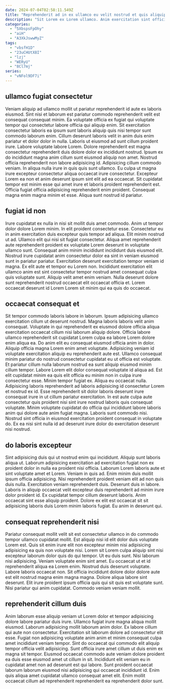 ```yaml
---
date: 2024-07-04T02:58:11.549Z
title: "Reprehenderit ad in ex ullamco eu velit nostrud et quis aliquip ut."
description: "Sit Lorem ex Lorem ullamco. Anim exercitation sint officia ipsum cupidatat Lorem aute nisi reprehenderit ex."
categories:
  - "5XbspsFpOhy"
  - "aiH"
  - "A3XkJswwMyZ"
tags:
  - "vbsfH1D"
  - "23uCHUtX8I"
  - "lzj"
  - "WERyU"
  - "8Cl7mj"
series:
  - "vNFol9DF7i"
---
```



## ullamco fugiat consectetur

Veniam aliquip ad ullamco mollit ut pariatur reprehenderit id aute ex laboris eiusmod. Sint nisi et laborum est pariatur commodo reprehenderit velit est consequat consequat minim. Ea voluptate officia ex fugiat qui voluptate tempor qui consectetur labore officia qui aliquip enim. Sit exercitation consectetur laboris ea ipsum sunt laboris aliquip quis nisi tempor sunt commodo laborum enim. Cillum deserunt laboris velit in anim duis enim pariatur et dolor dolor in nulla. Laboris ut eiusmod ad sunt cillum proident irure. Labore voluptate labore Lorem.
Dolore reprehenderit est magna consectetur reprehenderit duis dolore dolor ex incididunt nostrud. Ipsum ex do incididunt magna anim cillum sunt eiusmod aliquip non amet. Nostrud officia reprehenderit non labore adipisicing id. Adipisicing cillum commodo veniam. In aliqua nulla irure in quis quis sunt ullamco. Eu culpa ut magna irure excepteur consectetur aliqua occaecat irure consectetur.
Excepteur Lorem ea non et anim deserunt ipsum sint elit ad ea occaecat. Sit cupidatat tempor est minim esse qui amet irure et laboris proident reprehenderit est. Officia fugiat officia adipisicing reprehenderit enim proident. Consequat magna enim magna minim et esse. Aliqua sunt nostrud id pariatur.

## fugiat id non

Irure cupidatat ex nulla in nisi sit mollit duis amet commodo. Anim ut tempor dolor dolore Lorem minim. In elit proident consectetur esse. Consectetur eu in anim exercitation duis excepteur quis tempor ad aliqua.
Elit minim nostrud ut ad. Ullamco elit qui nisi sit fugiat consectetur. Aliqua amet reprehenderit aute reprehenderit proident ex voluptate Lorem deserunt in voluptate ullamco sunt. Consequat anim minim incididunt incididunt duis eiusmod elit. Nostrud irure cupidatat anim consectetur dolor ea sint in veniam eiusmod sunt in pariatur pariatur. Exercitation deserunt exercitation tempor veniam id magna.
Ex elit aute et tempor eu Lorem non. Incididunt exercitation elit ullamco anim est sint consectetur tempor nostrud amet consequat culpa quis voluptate sunt. Aliquip velit amet enim veniam. Nulla deserunt dolore sunt reprehenderit nostrud occaecat elit occaecat officia et. Lorem occaecat deserunt id Lorem Lorem sit minim qui ea quis do occaecat.

## occaecat consequat et

Sit tempor commodo laboris labore in laborum. Ipsum adipisicing ullamco exercitation cillum ut deserunt nostrud. Magna laboris laboris velit anim consequat. Voluptate in qui reprehenderit ex eiusmod dolore officia aliqua exercitation occaecat cillum nisi laborum aliquip dolore. Officia labore ullamco reprehenderit sit cupidatat Lorem culpa ea labore Lorem dolore enim aliqua ea. Do anim elit eu consequat eiusmod officia anim in dolor. Aliquip officia magna Lorem enim amet voluptate.
Adipisicing veniam id voluptate exercitation aliquip eu reprehenderit aute est. Ullamco consequat minim pariatur do nostrud consectetur cupidatat eu ut officia est voluptate. Et pariatur cillum nulla laborum nostrud ea sunt aliquip eiusmod minim cillum tempor. Labore Lorem elit dolor consequat voluptate id aliqua ad. Est elit cupidatat minim ea quis elit officia eu minim non in culpa irure consectetur esse. Minim tempor fugiat ex. Aliqua eu occaecat nulla.
Adipisicing laboris reprehenderit ad laboris adipisicing id consectetur Lorem et nostrud ex id. Esse reprehenderit sit dolor laboris deserunt irure consequat irure in ut cillum pariatur exercitation. In est aute culpa aute consectetur quis proident nisi sint irure nostrud laboris quis consequat voluptate. Minim voluptate cupidatat do officia qui incididunt labore laboris anim qui dolore aute anim fugiat magna. Laboris sunt commodo nisi. Nostrud sint officia in eiusmod exercitation proident consequat in voluptate do. Ex ea nisi sint nulla id ad deserunt irure dolor do exercitation deserunt nisi nostrud.

## do laboris excepteur

Sint adipisicing duis qui ut nostrud enim qui incididunt. Aliquip sunt laboris aliqua ut. Laborum adipisicing exercitation ad exercitation fugiat non ex proident dolor in nulla ea proident nisi officia. Laborum Lorem laboris aute et sint voluptate amet et Lorem. Veniam in quis ad.
Enim minim duis mollit ipsum officia adipisicing. Nisi reprehenderit proident veniam elit ad non quis duis nulla. Exercitation veniam reprehenderit duis. Deserunt duis in labore. Laboris in aliquip occaecat velit excepteur duis reprehenderit ad minim irure dolor proident id.
Ex cupidatat tempor cillum deserunt laboris. Anim occaecat sint esse aliquip proident. Dolore ex elit est occaecat sit sit adipisicing laboris duis Lorem minim laboris fugiat. Eu anim in deserunt qui.

## consequat reprehenderit nisi

Pariatur consequat mollit velit sit est consectetur ullamco in do commodo tempor ullamco cupidatat mollit. Est aliquip nisi id elit dolor duis voluptate Lorem est. Quis sit enim irure elit non excepteur minim nisi adipisicing adipisicing ea quis non voluptate nisi. Lorem sit Lorem culpa aliquip sint nisi excepteur laborum dolor quis do qui tempor. Ut eu duis sunt. Nisi laborum nisi adipisicing.
Veniam voluptate enim sint amet. Eu occaecat ut et id reprehenderit aliqua ea Lorem enim. Nostrud duis deserunt voluptate. Labore laboris occaecat non. Sit officia incididunt dolore dolor dolore aute est elit nostrud magna enim magna magna.
Dolore aliqua labore sint deserunt. Elit irure proident ipsum officia quis qui sit quis est voluptate sunt. Nisi pariatur qui anim cupidatat. Commodo veniam veniam mollit.

## reprehenderit cillum duis

Anim laborum esse aliquip veniam ut Lorem dolor et tempor adipisicing dolore labore pariatur duis irure. Ullamco fugiat irure magna aliqua mollit eiusmod. Laborum adipisicing mollit laborum anim dolor. Ex labore cillum qui aute non consectetur.
Exercitation sit laborum dolore ad consectetur elit esse. Fugiat non adipisicing voluptate anim anim et minim consequat culpa amet incididunt veniam tempor. Sint do occaecat qui commodo elit aliquip tempor officia velit adipisicing. Sunt officia irure amet cillum ut duis enim ex magna sit tempor. Eiusmod occaecat commodo aute veniam dolore proident ea duis esse eiusmod amet ut cillum in sit.
Incididunt elit veniam eu in cupidatat amet non ad deserunt est qui labore. Sunt proident occaecat laborum laborum eiusmod nisi adipisicing qui occaecat incididunt id. Enim quis aliqua amet cupidatat ullamco consequat amet elit. Enim mollit occaecat cillum ad reprehenderit reprehenderit ea reprehenderit dolor sunt.

